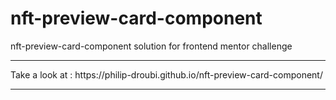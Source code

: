 # nft-preview-card-component
nft-preview-card-component solution for frontend mentor challenge

<hr>
Take a look at : https://philip-droubi.github.io/nft-preview-card-component/
<hr>
